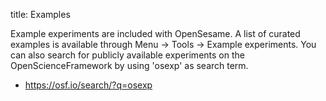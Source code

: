 title: Examples

Example experiments are included with OpenSesame. A list of curated examples is available through Menu → Tools → Example experiments. You can also search for publicly available experiments on the OpenScienceFramework by using 'osexp' as search term.

- <https://osf.io/search/?q=osexp>
